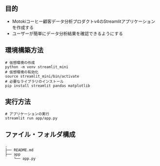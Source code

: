 ## 目的
- Motokiコーヒー顧客データ分析プロダクトv4のStreamlitアプリケーションを作成する
- ユーザーが簡単にデータ分析結果を確認できるようにする

## 環境構築方法
```
# 仮想環境の作成
python -m venv streamlit_mini
# 仮想環境の有効化
source streamlit_mini/bin/activate
# 必要なライブラリのインストール
pip install streamlit pandas matplotlib
```

## 実行方法
```
# アプリケーションの実行
streamlit run app/app.py
```

## ファイル・フォルダ構成
```
.
├── README.md
├── app
    └── app.py
```